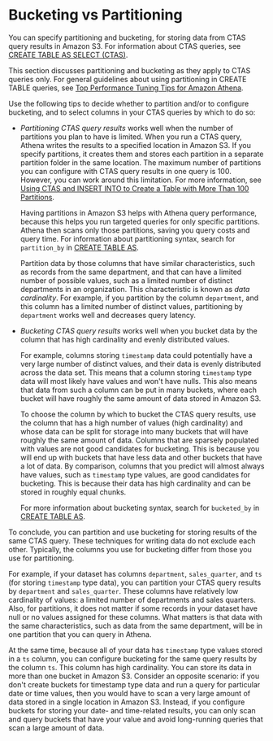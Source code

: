 # Bucketing vs Partitioning<a name="bucketing-vs-partitioning"></a>

You can specify partitioning and bucketing, for storing data from CTAS query results in Amazon S3\. For information about CTAS queries, see [CREATE TABLE AS SELECT \(CTAS\)](ctas.md)\.

This section discusses partitioning and bucketing as they apply to CTAS queries only\. For general guidelines about using partitioning in CREATE TABLE queries, see [Top Performance Tuning Tips for Amazon Athena](http://aws.amazon.com/blogs/big-data/top-10-performance-tuning-tips-for-amazon-athena/)\.

Use the following tips to decide whether to partition and/or to configure bucketing, and to select columns in your CTAS queries by which to do so:
+ *Partitioning CTAS query results* works well when the number of partitions you plan to have is limited\. When you run a CTAS query, Athena writes the results to a specified location in Amazon S3\. If you specify partitions, it creates them and stores each partition in a separate partition folder in the same location\. The maximum number of partitions you can configure with CTAS query results in one query is 100\. However, you can work around this limitation\. For more information, see [Using CTAS and INSERT INTO to Create a Table with More Than 100 Partitions](ctas-insert-into.md)\.

  Having partitions in Amazon S3 helps with Athena query performance, because this helps you run targeted queries for only specific partitions\. Athena then scans only those partitions, saving you query costs and query time\. For information about partitioning syntax, search for `partition_by` in [CREATE TABLE AS](create-table-as.md)\.

  Partition data by those columns that have similar characteristics, such as records from the same department, and that can have a limited number of possible values, such as a limited number of distinct departments in an organization\. This characteristic is known as *data cardinality*\. For example, if you partition by the column `department`, and this column has a limited number of distinct values, partitioning by `department` works well and decreases query latency\. 
+ *Bucketing CTAS query results* works well when you bucket data by the column that has high cardinality and evenly distributed values\. 

  For example, columns storing `timestamp` data could potentially have a very large number of distinct values, and their data is evenly distributed across the data set\. This means that a column storing `timestamp` type data will most likely have values and won't have nulls\. This also means that data from such a column can be put in many buckets, where each bucket will have roughly the same amount of data stored in Amazon S3\. 

  To choose the column by which to bucket the CTAS query results, use the column that has a high number of values \(high cardinality\) and whose data can be split for storage into many buckets that will have roughly the same amount of data\. Columns that are sparsely populated with values are not good candidates for bucketing\. This is because you will end up with buckets that have less data and other buckets that have a lot of data\. By comparison, columns that you predict will almost always have values, such as `timestamp` type values, are good candidates for bucketing\. This is because their data has high cardinality and can be stored in roughly equal chunks\. 

  For more information about bucketing syntax, search for `bucketed_by` in [CREATE TABLE AS](create-table-as.md)\. 

To conclude, you can partition and use bucketing for storing results of the same CTAS query\. These techniques for writing data do not exclude each other\. Typically, the columns you use for bucketing differ from those you use for partitioning\. 

For example, if your dataset has columns `department`, `sales_quarter`, and `ts` \(for storing `timestamp` type data\), you can partition your CTAS query results by `department` and `sales_quarter`\. These columns have relatively low cardinality of values: a limited number of departments and sales quarters\. Also, for partitions, it does not matter if some records in your dataset have null or no values assigned for these columns\. What matters is that data with the same characteristics, such as data from the same department, will be in one partition that you can query in Athena\. 

At the same time, because all of your data has `timestamp` type values stored in a `ts` column, you can configure bucketing for the same query results by the column `ts`\. This column has high cardinality\. You can store its data in more than one bucket in Amazon S3\. Consider an opposite scenario: if you don't create buckets for timestamp type data and run a query for particular date or time values, then you would have to scan a very large amount of data stored in a single location in Amazon S3\. Instead, if you configure buckets for storing your date\- and time\-related results, you can only scan and query buckets that have your value and avoid long\-running queries that scan a large amount of data\. 